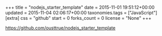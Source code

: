 +++
title = "nodejs_starter_template"
date = 2015-11-01 19:51:12+00:00
updated = 2015-11-04 02:06:17+00:00
taxonomies.tags = ["JavaScript"]
[extra]
css = "github"
start = 0
forks_count = 0
license = "None"
+++

<https://github.com/ousttrue/nodejs_starter_template>


